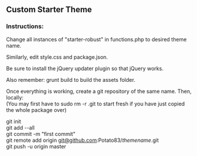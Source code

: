 ## Custom Starter Theme

### Instructions:

Change all instances of "starter-robust" in functions.php to desired theme name.

Similarly, edit style.css and package.json.

Be sure to install the jQuery updater plugin so that jQuery works.

Also remember: grunt build to build the assets folder.

Once everything is working, create a git repository of the same name. Then, locally:  
(You may first have to sudo rm -r .git to start fresh if you have just copied the whole package over)


git init  
git add --all  
git commit -m "first commit"  
git remote add origin git@github.com:Potato83/*themename*.git  
git push -u origin master  





